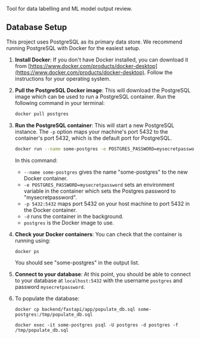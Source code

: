 Tool for data labelling and ML model output review.

## Database Setup

This project uses PostgreSQL as its primary data store. We recommend running PostgreSQL with Docker for the easiest setup.

1. **Install Docker**: If you don't have Docker installed, you can download it from [https://www.docker.com/products/docker-desktop](https://www.docker.com/products/docker-desktop). Follow the instructions for your operating system.

2. **Pull the PostgreSQL Docker image**: This will download the PostgreSQL image which can be used to run a PostgreSQL container. Run the following command in your terminal:

    ```bash
    docker pull postgres
    ```

3. **Run the PostgreSQL container**: This will start a new PostgreSQL instance. The `-p` option maps your machine's port 5432 to the container's port 5432, which is the default port for PostgreSQL.

    ```bash
    docker run --name some-postgres -e POSTGRES_PASSWORD=mysecretpassword -p 5432:5432 -d postgres
    ```

    In this command:
    - `--name some-postgres` gives the name "some-postgres" to the new Docker container.
    - `-e POSTGRES_PASSWORD=mysecretpassword` sets an environment variable in the container which sets the Postgres password to "mysecretpassword".
    - `-p 5432:5432` maps port 5432 on your host machine to port 5432 in the Docker container.
    - `-d` runs the container in the background.
    - `postgres` is the Docker image to use.

4. **Check your Docker containers**: You can check that the container is running using:

    ```bash
    docker ps
    ```

    You should see "some-postgres" in the output list.

5. **Connect to your database**: At this point, you should be able to connect to your database at `localhost:5432` with the username `postgres` and password `mysecretpassword`.


6. To populate the database:

       docker cp backend/fastapi/app/populate_db.sql some-postgres:/tmp/populate_db.sql
       
       docker exec -it some-postgres psql -U postgres -d postgres -f /tmp/populate_db.sql